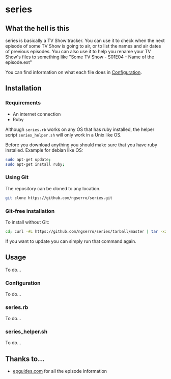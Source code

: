 # series

## What the hell is this

series is basically a TV Show tracker. You can use it to check when the next episode of some TV Show is going to air, or to list the names and air dates of previous episodes. You can also use it to help you rename your TV Show's files to something like "Some TV Show - S01E04 - Name of the episode.ext"

You can find information on what each file does in [Configuration](https://github.com/ngserro/series#configuration).

## Installation

### Requirements

* An internet connection
* Ruby

Although `series.rb` works on any OS that has ruby installed, the helper script `series_helper.sh` will only work in a Unix like OS.

Before you download anything you should make sure that you have ruby installed.
Example for debian like OS:

```bash
sudo apt-get update;
sudo apt-get install ruby;
```

### Using Git

The repository can be cloned to any location.

```bash
git clone https://github.com/ngserro/series.git
```

### Git-free installation

To install without Git:

```bash
cd; curl -#L https://github.com/ngserro/series/tarball/master | tar -xzv 
```

If you want to update you can simply run that command again.

## Usage

To do...

### Configuration

To do...

### series.rb

To do...

### series_helper.sh

To do...

## Thanks to…

* [epguides.com](http://epguides.com/) for all the episode information
